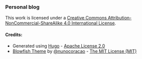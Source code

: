 
### Personal blog




This work is licensed under a 
[Creative Commons Attribution-NonCommercial-ShareAlike 4.0 International License][cc-by-nc-sa].

[cc-by-nc-sa]: http://creativecommons.org/licenses/by-nc-sa/4.0/

#### Credits:
- Generated using [Hugo](https://gohugo.io/) - [Apache License 2.0](https://github.com/gohugoio/hugo/blob/master/LICENSE)
- [Blowfish Theme](https://github.com/nunocoracao/blowfish) by [@nunocoracao](https://github.com/nunocoracao) - [The MIT License (MIT)](themes/blowfish/LICENSE)